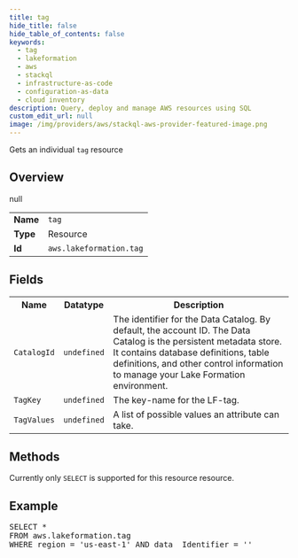 ```yaml
---
title: tag
hide_title: false
hide_table_of_contents: false
keywords:
  - tag
  - lakeformation
  - aws
  - stackql
  - infrastructure-as-code
  - configuration-as-data
  - cloud inventory
description: Query, deploy and manage AWS resources using SQL
custom_edit_url: null
image: /img/providers/aws/stackql-aws-provider-featured-image.png
---
```

Gets an individual <code>tag</code> resource

## Overview
<table><tbody>
<tr><td><b>Name</b></td><td><code>tag</code></td></tr>
<tr><td><b>Type</b></td><td>Resource</td></tr>
null
<tr><td><b>Id</b></td><td><code>aws.lakeformation.tag</code></td></tr>
</tbody></table>

## Fields
<table><tbody>
<tr><th>Name</th><th>Datatype</th><th>Description</th></tr>
<tr><td><code>CatalogId</code></td><td><code>undefined</code></td><td>The identifier for the Data Catalog. By default, the account ID. The Data Catalog is the persistent metadata store. It contains database definitions, table definitions, and other control information to manage your Lake Formation environment.</td></tr><tr><td><code>TagKey</code></td><td><code>undefined</code></td><td>The key-name for the LF-tag.</td></tr><tr><td><code>TagValues</code></td><td><code>undefined</code></td><td>A list of possible values an attribute can take.</td></tr>
</tbody></table>

## Methods
Currently only <code>SELECT</code> is supported for this resource resource.

## Example
<pre>
SELECT * 
FROM aws.lakeformation.tag
WHERE region = 'us-east-1' AND data__Identifier = '<TagKey>'
</pre>
